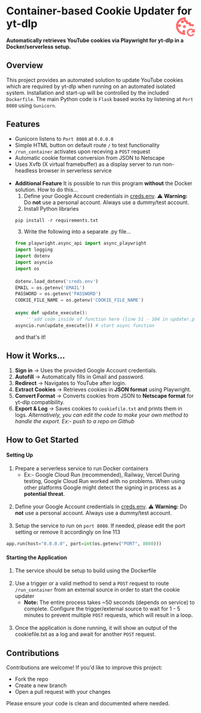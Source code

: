 <h1 align="left">
  Container-based Cookie Updater for yt-dlp
  <img src="assets\Vector.png" width="50" align="right" />
</h1>

**Automatically retrieves YouTube cookies via Playwright for yt-dlp in a Docker/serverless setup.**

## Overview
This project provides an automated solution to update YouTube cookies which are required by yt-dlp when running on an automated isolated system.
Installation and start-up will be controlled by the included `Dockerfile`. The main Python code is `Flask` based works by listening at `Port 8080` using `Gunicorn`. 

## Features 
- Gunicorn listens to `Port 8080` at `0.0.0.0`
- Simple HTML button on default route `/` to test functionality
- `/run_container` activates upon receving a `POST` request
- Automatic cookie format conversion from JSON to Netscape
- Uses Xvfb (X virtual framebuffer) as a display server to run non-headless browser in serverless service
<br></br>
- **Additional Feature**
    It is possible to run this program **without** the Docker solution. How to do this...
    1. Define your Google Account credentials in [creds.env](creds.env).
⚠️ **Warning:** Do **not** use a personal account. Always use a dummy/test account.
    2. Install Python libraries 
    ```python
    pip install -r requirements.txt
    ```
    3. Write the following into a separate .py file...
    ```python
    from playwright.async_api import async_playwright
    import logging
    import dotenv
    import asyncio
    import os
    
    dotenv.load_dotenv('creds.env')
    EMAIL = os.getenv('EMAIL')
    PASSWORD = os.getenv('PASSWORD')
    COOKIE_FILE_NAME = os.getenv('COOKIE_FILE_NAME')

    async def update_execute():
        '''add code inside of function here (line 51 - 104 in updater.py)'''
    asyncio.run(update_execute()) # start async function
    ```
    and that's it!

## How it Works...
1. **Sign in** → Uses the provided Google Account credentials.  
2. **Autofill** → Automatically fills in Gmail and password.  
3. **Redirect** → Navigates to YouTube after login.  
4. **Extract Cookies** → Retrieves cookies in **JSON format** using Playwright.  
5. **Convert Format** → Converts cookies from JSON to **Netscape format** for yt-dlp compatibility.  
6. **Export & Log** → Saves cookies to `cookiefile.txt` and prints them in logs.
   *Alternatively, you can edit the code to make your own method to handle the export. Ex:- push to a repo on Github* 

## How to Get Started
#### Setting Up
1. Prepare a serverless service to run Docker containers
    - Ex:- Google Cloud Run (recommended), Railway, Vercel
    During testing, Google Cloud Run worked with no problems. When using other platforms Google might detect the signing in process as a **potential threat**.
<br></br>
2. Define your Google Account credentials in [creds.env](creds.env).
⚠️ **Warning:** Do **not** use a personal account. Always use a dummy/test account.
<br></br>
3. Setup the service to run on `port 8080`. If needed, please edit the port setting or remove it accordingly on line 113
```python
app.run(host="0.0.0.0", port=int(os.getenv("PORT", 8080))) 
```
#### Starting the Application
 1. The service should be setup to build using the Dockerfile
<br></br>
 2. Use a trigger or a valid method to send a `POST` request to route `/run_container` from an external source in order to start the cookie updater
    - **Note:** The entire process takes ~50 seconds (depends on service) to complete. Configure the trigger/external source to wait for 1 - 5 minutes to prevent multiple `POST` requests, which will result in a loop.
<br></br>
3. Once the application is done running, it will show an output of the cookiefile.txt as a log and await for another `POST` request.

## Contributions
Contributions are welcome! If you'd like to improve this project:

- Fork the repo
- Create a new branch
- Open a pull request with your changes

Please ensure your code is clean and documented where needed.

